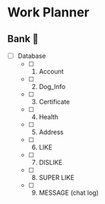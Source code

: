 # Work Planner 

## Bank :man:
- [ ] Database 
  - [ ] 1. Account
  - [ ] 2. Dog_Info
  - [ ] 3. Certificate
  - [ ] 4. Health
  - [ ] 5. Address
  - [ ] 6. LIKE
  - [ ] 7. DISLIKE
  - [ ] 8. SUPER LIKE
  - [ ] 9. MESSAGE (chat log)
  

